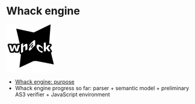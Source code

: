 # Whack engine

<a href="https://github.com/whackengine" target="_blank"><img src="icons/whack.png" alt="Whack" width="128"></a>

- [Whack engine: purpose](https://gist.github.com/hydroperfox/7fa4afcce2c606d4283f489f16b95bbc)
- Whack engine progress so far: parser + semantic model + preliminary AS3 verifier + JavaScript environment
